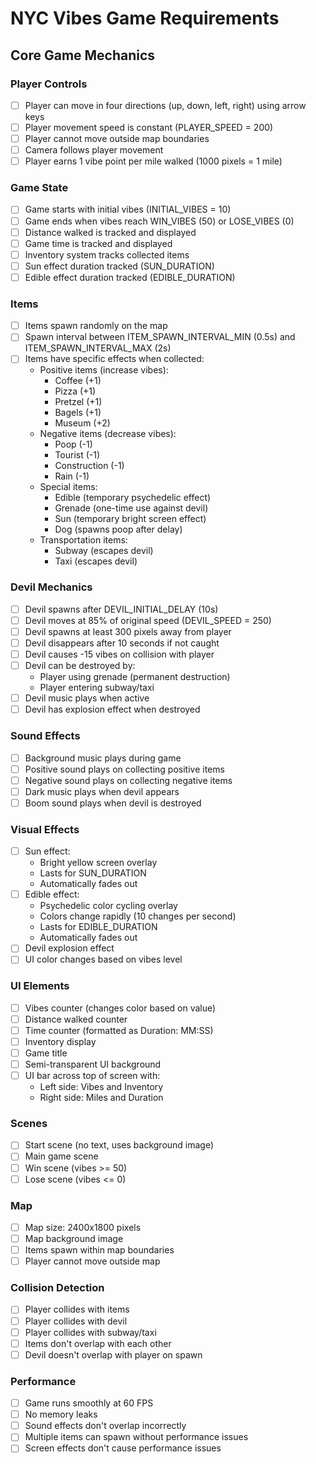 # NYC Vibes Game Requirements

## Core Game Mechanics

### Player Controls
- [ ] Player can move in four directions (up, down, left, right) using arrow keys
- [ ] Player movement speed is constant (PLAYER_SPEED = 200)
- [ ] Player cannot move outside map boundaries
- [ ] Camera follows player movement
- [ ] Player earns 1 vibe point per mile walked (1000 pixels = 1 mile)

### Game State
- [ ] Game starts with initial vibes (INITIAL_VIBES = 10)
- [ ] Game ends when vibes reach WIN_VIBES (50) or LOSE_VIBES (0)
- [ ] Distance walked is tracked and displayed
- [ ] Game time is tracked and displayed
- [ ] Inventory system tracks collected items
- [ ] Sun effect duration tracked (SUN_DURATION)
- [ ] Edible effect duration tracked (EDIBLE_DURATION)

### Items
- [ ] Items spawn randomly on the map
- [ ] Spawn interval between ITEM_SPAWN_INTERVAL_MIN (0.5s) and ITEM_SPAWN_INTERVAL_MAX (2s)
- [ ] Items have specific effects when collected:
  - Positive items (increase vibes):
    - Coffee (+1)
    - Pizza (+1)
    - Pretzel (+1)
    - Bagels (+1)
    - Museum (+2)
  - Negative items (decrease vibes):
    - Poop (-1)
    - Tourist (-1)
    - Construction (-1)
    - Rain (-1)
  - Special items:
    - Edible (temporary psychedelic effect)
    - Grenade (one-time use against devil)
    - Sun (temporary bright screen effect)
    - Dog (spawns poop after delay)
  - Transportation items:
    - Subway (escapes devil)
    - Taxi (escapes devil)

### Devil Mechanics
- [ ] Devil spawns after DEVIL_INITIAL_DELAY (10s)
- [ ] Devil moves at 85% of original speed (DEVIL_SPEED = 250)
- [ ] Devil spawns at least 300 pixels away from player
- [ ] Devil disappears after 10 seconds if not caught
- [ ] Devil causes -15 vibes on collision with player
- [ ] Devil can be destroyed by:
  - Player using grenade (permanent destruction)
  - Player entering subway/taxi
- [ ] Devil music plays when active
- [ ] Devil has explosion effect when destroyed

### Sound Effects
- [ ] Background music plays during game
- [ ] Positive sound plays on collecting positive items
- [ ] Negative sound plays on collecting negative items
- [ ] Dark music plays when devil appears
- [ ] Boom sound plays when devil is destroyed

### Visual Effects
- [ ] Sun effect:
  - Bright yellow screen overlay
  - Lasts for SUN_DURATION
  - Automatically fades out
- [ ] Edible effect:
  - Psychedelic color cycling overlay
  - Colors change rapidly (10 changes per second)
  - Lasts for EDIBLE_DURATION
  - Automatically fades out
- [ ] Devil explosion effect
- [ ] UI color changes based on vibes level

### UI Elements
- [ ] Vibes counter (changes color based on value)
- [ ] Distance walked counter
- [ ] Time counter (formatted as Duration: MM:SS)
- [ ] Inventory display
- [ ] Game title
- [ ] Semi-transparent UI background
- [ ] UI bar across top of screen with:
  - Left side: Vibes and Inventory
  - Right side: Miles and Duration

### Scenes
- [ ] Start scene (no text, uses background image)
- [ ] Main game scene
- [ ] Win scene (vibes >= 50)
- [ ] Lose scene (vibes <= 0)

### Map
- [ ] Map size: 2400x1800 pixels
- [ ] Map background image
- [ ] Items spawn within map boundaries
- [ ] Player cannot move outside map

### Collision Detection
- [ ] Player collides with items
- [ ] Player collides with devil
- [ ] Player collides with subway/taxi
- [ ] Items don't overlap with each other
- [ ] Devil doesn't overlap with player on spawn

### Performance
- [ ] Game runs smoothly at 60 FPS
- [ ] No memory leaks
- [ ] Sound effects don't overlap incorrectly
- [ ] Multiple items can spawn without performance issues
- [ ] Screen effects don't cause performance issues 